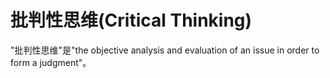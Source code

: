 # 批判性思维(Critical Thinking)

"批判性思维"是"the objective analysis and evaluation of an issue in order to form a judgment"。
